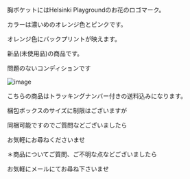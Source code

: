 <link rel="stylesheet" type="text/css" href="/assets/css/styles.css">

# 

胸ポケットにはHelsinki Playgroundのお花のロゴマーク。

カラーは濃いめのオレンジ色とピンクです。

オレンジ色にバックプリントが映えます。

新品(未使用品)の商品です。

問題のないコンディションです

![image](https://github.com/dkzakka/dkzakka.github.io/assets/68973947/eb280e17-46eb-46b5-92e5-02100e17cf13)

こちらの商品はトラッキングナンバー付きの送料込みになります。

梱包ボックスのサイズに制限はございますが

同梱可能ですのでご質問などございましたら

お気軽にお尋ねくださいませ

＊商品についてご質問、ご不明な点などございましたら

お気軽にメールにてお尋ね下さいませ

